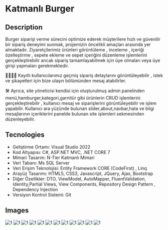 <h1>Katmanlı Burger</h1>
<h2>Description</h2>
<p> Burger siparişi verme sürecini optimize ederek müşterilere hızlı ve güvenilir bir sipariş deneyimi sunmak, projemizin öncelikli amaçları arasında yer almaktadır. Ziyaretçilerimiz ürünleri görüntüleme , inceleme , içeriği özelleştirme , sepete ekleme ve sepet içeriğini düzenleme işlemlerini gerçekleştirebilir ancak sipariş tamamlayabilmek için üye olmaları veya üye girişi yapmaları gerekmektedir.

👨‍👩‍👧‍👦 Kayıtlı kullanıcılarımız geçmiş sipariş detaylarını görüntüleyebilir , istek ve şikayetleri için bize ulaşın bölümünden mesaj atabilirler.

🛠 Ayrıca, site yöneticisi kendisi için oluşturulmuş admin panelinden menü,hamburger,kategori,garnitür gibi ürünlerin CRUD işlemlerini gerçekleştirebilir , kullanıcı mesaj ve siparişlerini görüntüleyebilir ve işlem yapabilir. Kullanıcı ara yüzünde bulunan slider,about,navbar,hata ve bilgi mesajlarının içeriklerini panelde bulunan site işlemleri sekmesinden düzenleyebilir.</p>
<h2>Tecnologies</h2>
<ul>
  <li>Geliştirme Ortamı: Visual Studio 2022
</li>
  <li>Kod Altyapısı: C#, ASP.NET MVC, .NET CORE 7</li>
  <li>Mimari Tasarım: N-Tier Katmanlı Mimari</li>
  <li>Veri Tabanı: Ms SQL Server</li>
  <li>Veri Erişim Teknolojisi: Entity Framework CORE (CodeFirst) , Linq</li>
  <li>Arayüz Tasarımı: HTML5, CSS3, Javascript, JQuery, Ajax, Bootstrap</li>
  <li>Diğer Özellikler: DTO, ViewModel, AutoMapper, FluentValidation, Identity,Partial Views, View Components, Repository Design Pattern , Dependency Injection</li>
  <li>Versiyon Kontrol Sistemi: Git</li>
</ul>
<h2>Images</h2>
<img src="https://github.com/Dogukandogann/KatmanliBurgerProje/assets/134203440/5c5c92be-beb5-4a86-865d-2a8ff8c2111b" alt="1" style="max-width: 100%;">
<img src="https://github.com/Dogukandogann/KatmanliBurgerProje/assets/134203440/0b829a90-b19d-434d-b24d-eb5d6fc43e6d" alt="1" style="max-width: 100%;">
<img src="https://github.com/Dogukandogann/KatmanliBurgerProje/assets/134203440/315464a8-6f13-4c3e-b3ff-0a3ba035906e" alt="1" style="max-width: 100%;">
<img src="https://github.com/Dogukandogann/KatmanliBurgerProje/assets/134203440/5ba7099e-9bab-4753-a501-eed738d12bc8" alt="1" style="max-width: 100%;">
<img src="https://github.com/Dogukandogann/KatmanliBurgerProje/assets/134203440/e5cba591-0898-4a08-ab62-a91a1126f56e" alt="1" style="max-width: 100%;">
<img src="https://github.com/Dogukandogann/KatmanliBurgerProje/assets/134203440/39c4a4a3-5887-4f75-acc0-b49b68689632" alt="1" style="max-width: 100%;">
<img src="https://github.com/Dogukandogann/KatmanliBurgerProje/assets/134203440/b787db5f-9c8e-4a25-99ba-2bb67c3e891a" alt="1" style="max-width: 100%;">
<img src="https://github.com/Dogukandogann/KatmanliBurgerProje/assets/134203440/ae060599-11b9-41fd-8ee4-13457d9d2243" alt="1" style="max-width: 100%;">
<img src="https://github.com/Dogukandogann/KatmanliBurgerProje/assets/134203440/3ade02d5-f385-45d7-9441-a755259aedfb" alt="1" style="max-width: 100%;">
<img src="https://github.com/Dogukandogann/KatmanliBurgerProje/assets/134203440/d5de0b70-839e-45ef-8ca8-b31ac69fb652" alt="1" style="max-width: 100%;">
<img src="https://github.com/Dogukandogann/KatmanliBurgerProje/assets/134203440/9e551586-a867-4e98-9047-629c1a9f0eee" alt="1" style="max-width: 100%;">
<img src="https://github.com/Dogukandogann/KatmanliBurgerProje/assets/134203440/8d14e814-71b3-4b07-94f7-2a9f19e9dc65" alt="1" style="max-width: 100%;">

